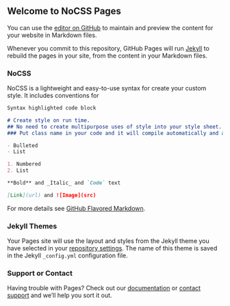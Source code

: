 ## Welcome to NoCSS Pages

You can use the [editor on GitHub](https://github.com/masmayank/NoCSS/edit/master/README.md) to maintain and preview the content for your website in Markdown files.

Whenever you commit to this repository, GitHub Pages will run [Jekyll](https://jekyllrb.com/) to rebuild the pages in your site, from the content in your Markdown files.

### NoCSS

NoCSS is a lightweight and easy-to-use syntax for create your custom style. It includes conventions for

```markdown
Syntax highlighted code block

# Create style on run time.
## No need to create multipurpose uses of style into your style sheet.
### Put class name in your code and it will compile automatically and apply it on same element.

- Bulleted
- List

1. Numbered
2. List

**Bold** and _Italic_ and `Code` text

[Link](url) and ![Image](src)
```

For more details see [GitHub Flavored Markdown](https://guides.github.com/features/mastering-markdown/).

### Jekyll Themes

Your Pages site will use the layout and styles from the Jekyll theme you have selected in your [repository settings](https://github.com/masmayank/NoCSS/settings). The name of this theme is saved in the Jekyll `_config.yml` configuration file.

### Support or Contact

Having trouble with Pages? Check out our [documentation](https://help.github.com/categories/github-pages-basics/) or [contact support](https://github.com/contact) and we’ll help you sort it out.

